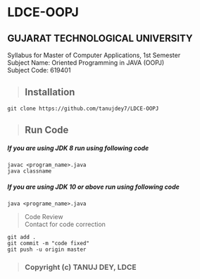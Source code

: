 # LDCE-OOPJ
## GUJARAT TECHNOLOGICAL UNIVERSITY
Syllabus for Master of Computer Applications, 1st Semester <br>
Subject Name: Oriented Programming in JAVA (OOPJ)<br>
Subject Code: 619401<br>

> ## Installation

`git clone https://github.com/tanujdey7/LDCE-OOPJ`

> ## Run Code
##### If you are using JDK 8 run using following code
```
javac <program_name>.java
java classname
```
##### If you are using JDK 10 or above run using following code

```
java <programe_name>.java
```

> Code Review <br>
Contact for code correction
```
git add .
git commit -m "code fixed"
git push -u origin master
```

> ### Copyright (c) TANUJ DEY, LDCE

